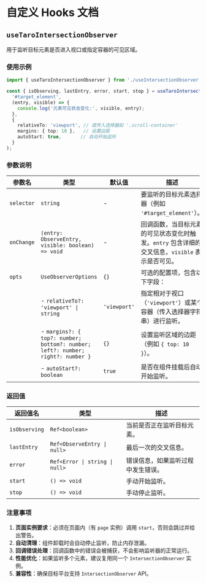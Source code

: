 # 自定义 Hooks 文档

## `useTaroIntersectionObserver`

用于监听目标元素是否进入视口或指定容器的可见区域。

### 使用示例

```typescript
import { useTaroIntersectionObserver } from './useIntersectionObserver';

const { isObserving, lastEntry, error, start, stop } = useTaroIntersectionObserver(
  '#target_element',
  (entry, visible) => {
    console.log('元素可见状态变化:', visible, entry);
  },
  {
    relativeTo: 'viewport', // 或传入选择器如 '.scroll-container'
    margins: { top: 10 },   // 设置边距
    autoStart: true,       // 自动开始监听
  }
);
```

### 参数说明

| 参数名      | 类型                                                                 | 默认值       | 描述                                                                 |
|-------------|----------------------------------------------------------------------|--------------|----------------------------------------------------------------------|
| `selector`  | `string`                                                            | -            | 要监听的目标元素选择器（例如 `'#target_element'`）。                |
| `onChange`  | `(entry: ObserveEntry, visible: boolean) => void`                   | -            | 回调函数，当目标元素的可见状态变化时触发。`entry` 包含详细的交叉信息，`visible` 表示是否可见。 |
| `opts`      | `UseObserverOptions`                                                | `{}`         | 可选的配置项，包含以下字段：                                         |
|             | - `relativeTo?: 'viewport' \| string`                                | `'viewport'` | 指定相对于视口（`'viewport'`）或某个容器（传入选择器字符串）进行监听。 |
|             | - `margins?: { top?: number; bottom?: number; left?: number; right?: number }` | `{}`         | 设置监听区域的边距（例如 `{ top: 10 }`）。                           |
|             | - `autoStart?: boolean`                                             | `true`       | 是否在组件挂载后自动开始监听。                                       |

### 返回值

| 返回值名      | 类型                          | 描述                                                                 |
|---------------|-------------------------------|----------------------------------------------------------------------|
| `isObserving` | `Ref<boolean>`                | 当前是否正在监听目标元素。                                           |
| `lastEntry`   | `Ref<ObserveEntry \| null>`   | 最后一次的交叉信息。                                                 |
| `error`       | `Ref<Error \| string \| null>` | 错误信息，如果监听过程中发生错误。                                   |
| `start`       | `() => void`                  | 手动开始监听。                                                       |
| `stop`        | `() => void`                  | 手动停止监听。                                                       |

### 注意事项

1. **页面实例要求**：必须在页面内（有 `page` 实例）调用 `start`，否则会跳过并给出警告。
2. **自动清理**：组件卸载时会自动停止监听，防止内存泄漏。
3. **回调错误处理**：回调函数中的错误会被捕获，不会影响监听器的正常运行。
4. **性能优化**：如果监听多个元素，建议复用同一个 `IntersectionObserver` 实例。
5. **兼容性**：确保目标平台支持 `IntersectionObserver` API。